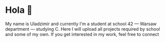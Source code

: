 # Hola 👋
My name is Uladzimir and currently I'm a student at school 42 — Warsaw department — studying C.
Here I will upload all projects required by school and some of my own.
If you get interested in my work, feel free to connect
